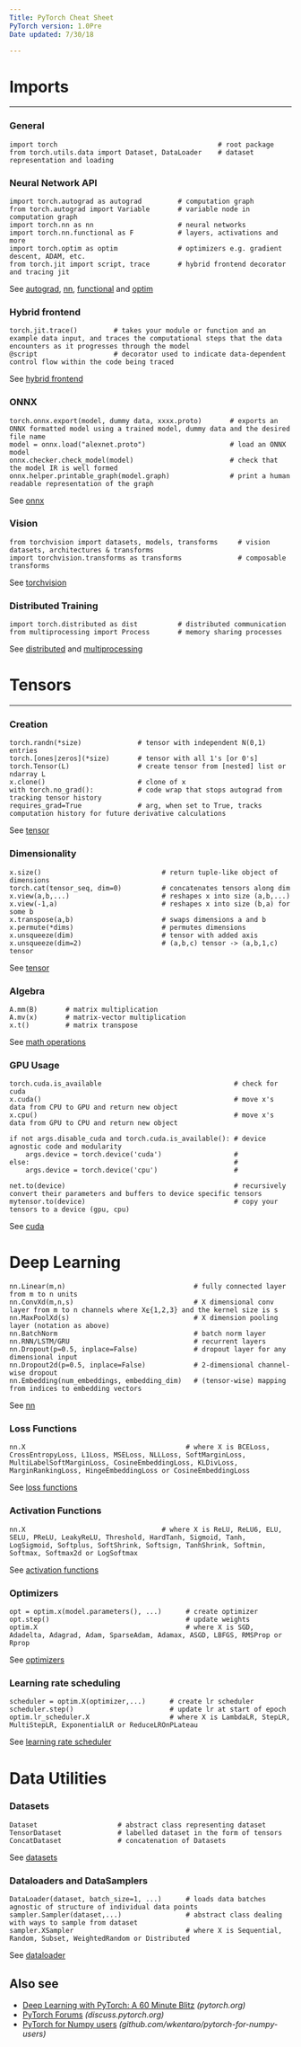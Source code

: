 ```yaml
---
Title: PyTorch Cheat Sheet
PyTorch version: 1.0Pre
Date updated: 7/30/18

---
```


# Imports
---------------
### General

```
import torch                                        # root package
from torch.utils.data import Dataset, DataLoader    # dataset representation and loading
```

### Neural Network API

```
import torch.autograd as autograd         # computation graph
from torch.autograd import Variable       # variable node in computation graph
import torch.nn as nn                     # neural networks
import torch.nn.functional as F           # layers, activations and more
import torch.optim as optim               # optimizers e.g. gradient descent, ADAM, etc.
from torch.jit import script, trace       # hybrid frontend decorator and tracing jit
```
See [autograd](https://pytorch.org/docs/stable/autograd.html), [nn](https://pytorch.org/docs/stable/nn.html), [functional](https://pytorch.org/docs/stable/nn.html#torch-nn-functional) and [optim](https://pytorch.org/docs/stable/optim.html)

### Hybrid frontend

```
torch.jit.trace()         # takes your module or function and an example data input, and traces the computational steps that the data encounters as it progresses through the model
@script                   # decorator used to indicate data-dependent control flow within the code being traced
```
See [hybrid frontend](https://pytorch.org/docs/stable/hybridfrontend)

### ONNX

```
torch.onnx.export(model, dummy data, xxxx.proto)       # exports an ONNX formatted model using a trained model, dummy data and the desired file name
model = onnx.load("alexnet.proto")                     # load an ONNX model
onnx.checker.check_model(model)                        # check that the model IR is well formed
onnx.helper.printable_graph(model.graph)               # print a human readable representation of the graph
```
See [onnx](https://pytorch.org/docs/stable/onnx.html)

### Vision

```
from torchvision import datasets, models, transforms     # vision datasets, architectures & transforms
import torchvision.transforms as transforms              # composable transforms
```
See [torchvision](https://pytorch.org/docs/stable/torchvision/index.html)

### Distributed Training

```
import torch.distributed as dist          # distributed communication
from multiprocessing import Process       # memory sharing processes
```
See [distributed](https://pytorch.org/docs/stable/distributed.html) and [multiprocessing](https://pytorch.org/docs/stable/multiprocessing.html)


# Tensors
--------------------

### Creation

```
torch.randn(*size)              # tensor with independent N(0,1) entries
torch.[ones|zeros](*size)       # tensor with all 1's [or 0's]
torch.Tensor(L)                 # create tensor from [nested] list or ndarray L
x.clone()                       # clone of x
with torch.no_grad():           # code wrap that stops autograd from tracking tensor history
requires_grad=True              # arg, when set to True, tracks computation history for future derivative calculations
```
See [tensor](https://pytorch.org/docs/stable/tensors.html)

### Dimensionality

```
x.size()                              # return tuple-like object of dimensions
torch.cat(tensor_seq, dim=0)          # concatenates tensors along dim
x.view(a,b,...)                       # reshapes x into size (a,b,...)
x.view(-1,a)                          # reshapes x into size (b,a) for some b
x.transpose(a,b)                      # swaps dimensions a and b
x.permute(*dims)                      # permutes dimensions
x.unsqueeze(dim)                      # tensor with added axis
x.unsqueeze(dim=2)                    # (a,b,c) tensor -> (a,b,1,c) tensor
```
See [tensor](https://pytorch.org/docs/stable/tensors.html)

### Algebra

```
A.mm(B)       # matrix multiplication
A.mv(x)       # matrix-vector multiplication
x.t()         # matrix transpose
```
See [math operations](https://pytorch.org/docs/stable/torch.html?highlight=mm#math-operations)

### GPU Usage

```
torch.cuda.is_available                                 # check for cuda
x.cuda()                                                # move x's data from CPU to GPU and return new object
x.cpu()                                                 # move x's data from GPU to CPU and return new object

if not args.disable_cuda and torch.cuda.is_available(): # device agnostic code and modularity
    args.device = torch.device('cuda')                  #
else:                                                   #
    args.device = torch.device('cpu')                   #

net.to(device)                                          # recursively convert their parameters and buffers to device specific tensors
mytensor.to(device)                                     # copy your tensors to a device (gpu, cpu)
```
See [cuda](https://pytorch.org/docs/stable/cuda.html)


# Deep Learning
```
nn.Linear(m,n)                                # fully connected layer from m to n units
nn.ConvXd(m,n,s)                              # X dimensional conv layer from m to n channels where X⍷{1,2,3} and the kernel size is s
nn.MaxPoolXd(s)                               # X dimension pooling layer (notation as above)
nn.BatchNorm                                  # batch norm layer
nn.RNN/LSTM/GRU                               # recurrent layers
nn.Dropout(p=0.5, inplace=False)              # dropout layer for any dimensional input
nn.Dropout2d(p=0.5, inplace=False)            # 2-dimensional channel-wise dropout
nn.Embedding(num_embeddings, embedding_dim)   # (tensor-wise) mapping from indices to embedding vectors
```
See [nn](https://pytorch.org/docs/stable/nn.html)

### Loss Functions

```
nn.X                                        # where X is BCELoss, CrossEntropyLoss, L1Loss, MSELoss, NLLLoss, SoftMarginLoss, MultiLabelSoftMarginLoss, CosineEmbeddingLoss, KLDivLoss, MarginRankingLoss, HingeEmbeddingLoss or CosineEmbeddingLoss
```
See [loss functions](https://pytorch.org/docs/stable/nn.html#loss-functions)

### Activation Functions

```
nn.X                                  # where X is ReLU, ReLU6, ELU, SELU, PReLU, LeakyReLU, Threshold, HardTanh, Sigmoid, Tanh, LogSigmoid, Softplus, SoftShrink, Softsign, TanhShrink, Softmin, Softmax, Softmax2d or LogSoftmax
```
See [activation functions](https://pytorch.org/docs/stable/nn.html#non-linear-activations-weighted-sum-nonlinearity)

### Optimizers

```
opt = optim.x(model.parameters(), ...)      # create optimizer
opt.step()                                  # update weights
optim.X                                     # where X is SGD, Adadelta, Adagrad, Adam, SparseAdam, Adamax, ASGD, LBFGS, RMSProp or Rprop
```
See [optimizers](https://pytorch.org/docs/stable/optim.html)

### Learning rate scheduling

```
scheduler = optim.X(optimizer,...)      # create lr scheduler
scheduler.step()                        # update lr at start of epoch
optim.lr_scheduler.X                    # where X is LambdaLR, StepLR, MultiStepLR, ExponentialLR or ReduceLROnPLateau
```
See [learning rate scheduler](https://pytorch.org/docs/stable/optim.html#how-to-adjust-learning-rate)


# Data Utilities

### Datasets

```
Dataset                    # abstract class representing dataset
TensorDataset              # labelled dataset in the form of tensors
ConcatDataset              # concatenation of Datasets
```
See [datasets](https://pytorch.org/docs/stable/data.html?highlight=dataset#torch.utils.data.Dataset)

### Dataloaders and DataSamplers

```
DataLoader(dataset, batch_size=1, ...)      # loads data batches agnostic of structure of individual data points
sampler.Sampler(dataset,...)                # abstract class dealing with ways to sample from dataset
sampler.XSampler                            # where X is Sequential, Random, Subset, WeightedRandom or Distributed
```
See [dataloader](https://pytorch.org/docs/stable/data.html?highlight=dataloader#torch.utils.data.DataLoader)


## Also see

* [Deep Learning with PyTorch: A 60 Minute Blitz](https://pytorch.org/tutorials/beginner/deep_learning_60min_blitz.html) _(pytorch.org)_
* [PyTorch Forums](https://discuss.pytorch.org/) _(discuss.pytorch.org)_
* [PyTorch for Numpy users](https://github.com/wkentaro/pytorch-for-numpy-users) _(github.com/wkentaro/pytorch-for-numpy-users)_
